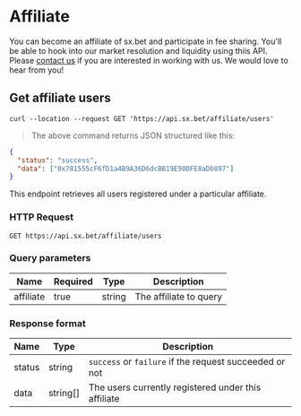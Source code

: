 # Affiliate

You can become an affiliate of sx.bet and participate in fee sharing. You'll be able to hook into our market resolution and liquidity using thiis API. Please [contact us](mailto:contact@sx.bet) if you are interested in working with us. We would love to hear from you!

## Get affiliate users

```shell
curl --location --request GET 'https://api.sx.bet/affiliate/users'
```

> The above command returns JSON structured like this:

```json
{
  "status": "success",
  "data": ["0x781555cF6fD1a4B9A36D6dcBB19E90DFE8aDb897"]
}
```

This endpoint retrieves all users registered under a particular affiliate.

### HTTP Request

`GET https://api.sx.bet/affiliate/users`

### Query parameters

| Name      | Required | Type   | Description            |
| --------- | -------- | ------ | ---------------------- |
| affiliate | true     | string | The affiliate to query |

### Response format

| Name   | Type     | Description                                            |
| ------ | -------- | ------------------------------------------------------ |
| status | string   | `success` or `failure` if the request succeeded or not |
| data   | string[] | The users currently registered under this affiliate    |
